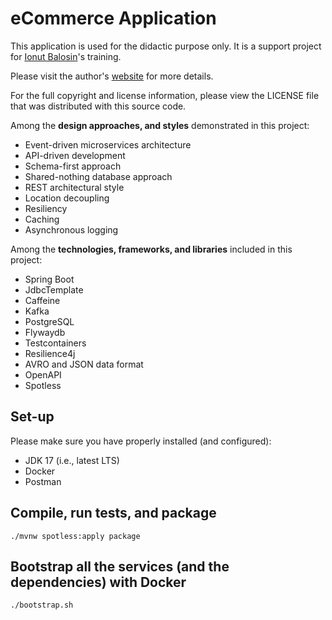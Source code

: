 # eCommerce Application

This application is used for the didactic purpose only. It is a support project for [Ionut Balosin](https://www.ionutbalosin.com/training)'s training.

Please visit the author's [website](https://www.ionutbalosin.com) for more details.

For the full copyright and license information, please view the LICENSE file that was distributed with this source code.

Among the **design approaches, and styles** demonstrated in this project:

- Event-driven microservices architecture
- API-driven development
- Schema-first approach
- Shared-nothing database approach
- REST architectural style
- Location decoupling
- Resiliency
- Caching
- Asynchronous logging

Among the **technologies, frameworks, and libraries** included in this project:

- Spring Boot
- JdbcTemplate
- Caffeine
- Kafka
- PostgreSQL
- Flywaydb
- Testcontainers
- Resilience4j
- AVRO and JSON data format
- OpenAPI
- Spotless

## Set-up

Please make sure you have properly installed (and configured):

- JDK 17 (i.e., latest LTS)
- Docker
- Postman

## Compile, run tests, and package

```
./mvnw spotless:apply package
```

## Bootstrap all the services (and the dependencies) with Docker

```
./bootstrap.sh
```
